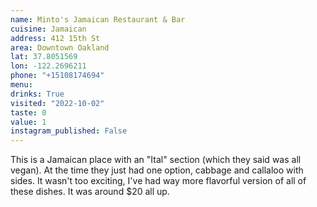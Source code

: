 ```yaml
---
name: Minto's Jamaican Restaurant & Bar
cuisine: Jamaican
address: 412 15th St
area: Downtown Oakland
lat: 37.8051569
lon: -122.2696211
phone: "+15108174694"
menu: 
drinks: True
visited: "2022-10-02"
taste: 0
value: 1
instagram_published: False
---
```


This is a Jamaican place with an "Ital" section (which they said was all vegan). At the time they just had one option, cabbage and callaloo with sides. It wasn't too exciting, I've had way more flavorful version  of all of these dishes. It was around $20 all up.
